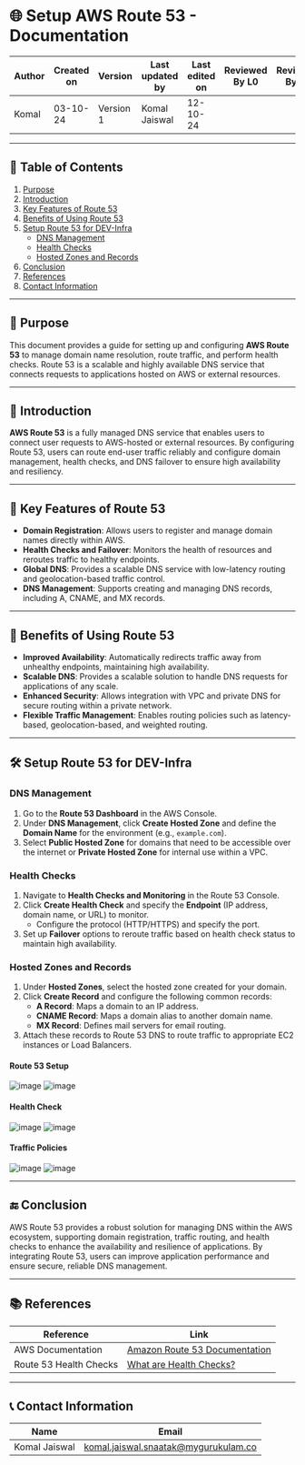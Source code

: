 # 🌐 Setup AWS Route 53 - Documentation

| Author      | Created on | Version   | Last updated by | Last edited on | Reviewed By L0 | Reviewed By L1 | Reviewed By L2 |
|-------------|------------|-----------|-----------------|----------------|----------------|----------------|----------------| 
| Komal       | 03-10-24   | Version 1 | Komal Jaiswal   | 12-10-24       |                |                |                |

---

## 📝 Table of Contents
1. [Purpose](#purpose)
2. [Introduction](#introduction)
3. [Key Features of Route 53](#key-features-of-route-53)
4. [Benefits of Using Route 53](#benefits-of-using-route-53)
5. [Setup Route 53 for DEV-Infra](#setup-route-53-for-dev-infra)
   - [DNS Management](#dns-management)
   - [Health Checks](#health-checks)
   - [Hosted Zones and Records](#hosted-zones-and-records)
6. [Conclusion](#conclusion)
7. [References](#references)
8. [Contact Information](#contact-information)

---

## 📜 Purpose
This document provides a guide for setting up and configuring **AWS Route 53** to manage domain name resolution, route traffic, and perform health checks. Route 53 is a scalable and highly available DNS service that connects requests to applications hosted on AWS or external resources.

---

## 📖 Introduction
**AWS Route 53** is a fully managed DNS service that enables users to connect user requests to AWS-hosted or external resources. By configuring Route 53, users can route end-user traffic reliably and configure domain management, health checks, and DNS failover to ensure high availability and resiliency.

---

## 🔑 Key Features of Route 53

- **Domain Registration**: Allows users to register and manage domain names directly within AWS.
- **Health Checks and Failover**: Monitors the health of resources and reroutes traffic to healthy endpoints.
- **Global DNS**: Provides a scalable DNS service with low-latency routing and geolocation-based traffic control.
- **DNS Management**: Supports creating and managing DNS records, including A, CNAME, and MX records.

---

## 🎯 Benefits of Using Route 53

- **Improved Availability**: Automatically redirects traffic away from unhealthy endpoints, maintaining high availability.
- **Scalable DNS**: Provides a scalable solution to handle DNS requests for applications of any scale.
- **Enhanced Security**: Allows integration with VPC and private DNS for secure routing within a private network.
- **Flexible Traffic Management**: Enables routing policies such as latency-based, geolocation-based, and weighted routing.

---

## 🛠 Setup Route 53 for DEV-Infra

### DNS Management
1. Go to the **Route 53 Dashboard** in the AWS Console.
2. Under **DNS Management**, click **Create Hosted Zone** and define the **Domain Name** for the environment (e.g., `example.com`).
3. Select **Public Hosted Zone** for domains that need to be accessible over the internet or **Private Hosted Zone** for internal use within a VPC.

### Health Checks
1. Navigate to **Health Checks and Monitoring** in the Route 53 Console.
2. Click **Create Health Check** and specify the **Endpoint** (IP address, domain name, or URL) to monitor.
   - Configure the protocol (HTTP/HTTPS) and specify the port.
3. Set up **Failover** options to reroute traffic based on health check status to maintain high availability.

### Hosted Zones and Records
1. Under **Hosted Zones**, select the hosted zone created for your domain.
2. Click **Create Record** and configure the following common records:
   - **A Record**: Maps a domain to an IP address.
   - **CNAME Record**: Maps a domain alias to another domain name.
   - **MX Record**: Defines mail servers for email routing.
3. Attach these records to Route 53 DNS to route traffic to appropriate EC2 instances or Load Balancers.

#### Route 53 Setup
![image](https://github.com/user-attachments/assets/d0f52d6c-5bd7-4474-b9c5-1fbc1e9066af)
![image](https://github.com/user-attachments/assets/043ce987-40e7-4573-a46e-fbe65fbdd060)

#### Health Check
![image](https://github.com/user-attachments/assets/8fd53e57-e4de-4d2d-a480-8a5aa26003ae)
![image](https://github.com/user-attachments/assets/763a0001-0f95-460b-8b54-dd821c9b6952)

#### Traffic Policies
![image](https://github.com/user-attachments/assets/6fa23dc4-1ab7-4440-a78b-0cc988b15845)
![image](https://github.com/user-attachments/assets/1b4eaccb-8347-445b-9761-3c38aff0857d)

---

## 🔚 Conclusion

AWS Route 53 provides a robust solution for managing DNS within the AWS ecosystem, supporting domain registration, traffic routing, and health checks to enhance the availability and resilience of applications. By integrating Route 53, users can improve application performance and ensure secure, reliable DNS management.

---

## 📚 References

| Reference                                   | Link                                                                                                  |
|---------------------------------------------|-------------------------------------------------------------------------------------------------------|
| AWS Documentation                           | [Amazon Route 53 Documentation](https://docs.aws.amazon.com/route53/index.html)                      |
| Route 53 Health Checks                      | [What are Health Checks?](https://docs.aws.amazon.com/Route53/latest/DeveloperGuide/dns-failover.html) |

---

## 📞 Contact Information

| Name             | Email                        |
|------------------|------------------------------|
| Komal Jaiswal    | komal.jaiswal.snaatak@mygurukulam.co    |

